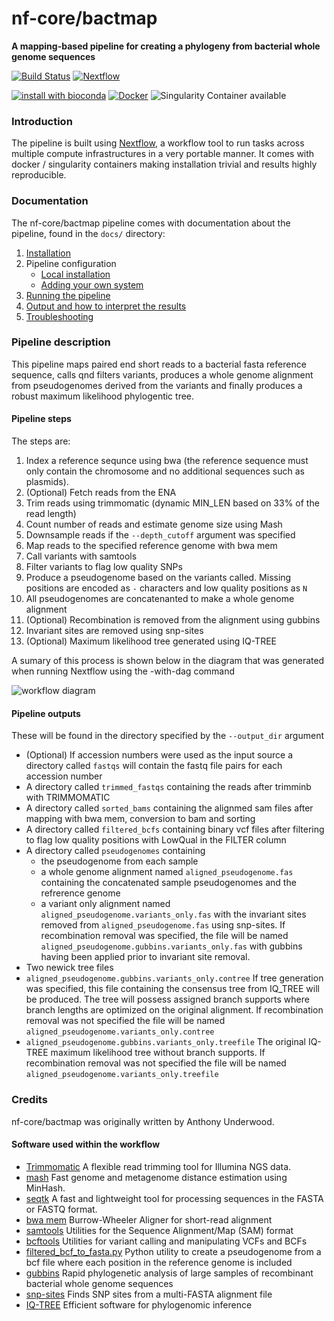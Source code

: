 # nf-core/bactmap
**A mapping-based pipeline for creating a phylogeny from bacterial whole genome sequences**

[![Build Status](https://travis-ci.org/nf-core/bactmap.svg?branch=master)](https://travis-ci.org/nf-core/bactmap)
[![Nextflow](https://img.shields.io/badge/nextflow-%E2%89%A519.05.0--edge-brightgreen.svg)](https://www.nextflow.io/)

[![install with bioconda](https://img.shields.io/badge/install%20with-bioconda-brightgreen.svg)](http://bioconda.github.io/)
[![Docker](https://img.shields.io/docker/automated/nfcore/bactmap.svg)](https://hub.docker.com/r/bioinformant/bactmap)
![Singularity Container available](
https://img.shields.io/badge/singularity-available-7E4C74.svg)

### Introduction
The pipeline is built using [Nextflow](https://www.nextflow.io), a workflow tool to run tasks across multiple compute infrastructures in a very portable manner. It comes with docker / singularity containers making installation trivial and results highly reproducible.


### Documentation
The nf-core/bactmap pipeline comes with documentation about the pipeline, found in the `docs/` directory:

1. [Installation](docs/installation.md)
2. Pipeline configuration
    * [Local installation](docs/configuration/local.md)
    * [Adding your own system](docs/configuration/adding_your_own.md)
3. [Running the pipeline](docs/usage.md)
4. [Output and how to interpret the results](docs/output.md)
5. [Troubleshooting](docs/troubleshooting.md)

### Pipeline description
This pipeline maps paired end short reads to a bacterial fasta reference sequence, calls qnd filters variants, produces a whole genome alignment from pseudogenomes derived from the variants and finally produces a robust maximum likelihood phylogentic tree.


#### Pipeline steps
The steps are:

1. Index a reference sequnce using bwa (the reference sequence must only contain the chromosome and no additional sequences such as plasmids).
2. (Optional) Fetch reads from the ENA
3. Trim reads using trimmomatic (dynamic MIN_LEN based on 33% of the read length)
4. Count number of reads and estimate genome size using Mash
5. Downsample reads if the `--depth_cutoff` argument was specified
6. Map reads to the specified reference genome with bwa mem
7. Call variants with samtools
8. Filter variants to flag low quality SNPs
9. Produce a pseudogenome based on the variants called. Missing positions are encoded as `-` characters and low quality positions as `N`
10. All pseudogenomes are concatenanted to make a whole genome alignment
11. (Optional) Recombination is removed from the alignment using gubbins
12. Invariant sites are removed using snp-sites
13. (Optional) Maximum likelihood tree generated using IQ-TREE


A sumary of this process is shown below in the diagram that was generated when running Nextflow using the -with-dag command

![workflow diagram](dag.png)

#### Pipeline outputs
These will be found in the directory specified by the `--output_dir` argument

  - (Optional) If accession numbers were used as the input source a directory called `fastqs` will contain the fastq file pairs for each accession number
  - A directory called `trimmed_fastqs` containing the reads after trimminb with TRIMMOMATIC
  - A directory called `sorted_bams` containing the alignmed sam files after mapping with bwa mem, conversion to bam and sorting
  - A directory called `filtered_bcfs` containing binary vcf files after filtering to flag low quality positions with LowQual in the FILTER column
  - A directory called `pseudogenomes` containing 
    - the pseudogenome from each sample
    - a whole genome alignment named `aligned_pseudogenome.fas` containing the concatenated sample pseudogenomes and the refrerence genome
    - a variant only alignment named `aligned_pseudogenome.variants_only.fas` with the invariant sites removed from `aligned_pseudogenome.fas` using snp-sites. If recombination removal was specified, the file will be named `aligned_pseudogenome.gubbins.variants_only.fas` with gubbins having been applied prior to invariant site removal.
  - Two newick tree files
   -  `aligned_pseudogenome.gubbins.variants_only.contree` If tree generation was specified, this file containing the consensus tree from IQ_TREE will be produced. The tree will possess assigned branch supports where branch lengths are optimized on the original alignment. If recombination removal was not specified the file will be named `aligned_pseudogenome.variants_only.contree`
   -  `aligned_pseudogenome.gubbins.variants_only.treefile` The original IQ-TREE maximum likelihood tree without branch supports. If recombination removal was not specified the file will be named `aligned_pseudogenome.variants_only.treefile`





### Credits
nf-core/bactmap was originally written by Anthony Underwood.

#### Software used within the workflow
  - [Trimmomatic](http://www.usadellab.org/cms/?page=trimmomatic) A flexible read trimming tool for Illumina NGS data.
  - [mash](https://mash.readthedocs.io/en/latest/) Fast genome and metagenome distance estimation using MinHash.
  - [seqtk](https://github.com/lh3/seqtk) A fast and lightweight tool for processing sequences in the FASTA or FASTQ format.
  - [bwa mem](https://github.com/lh3/bwa) Burrow-Wheeler Aligner for short-read alignment
  - [samtools](http://www.htslib.org/doc/samtools.html) Utilities for the Sequence Alignment/Map (SAM) format
  - [bcftools](http://www.htslib.org/doc/bcftools.html) Utilities for variant calling and manipulating VCFs and BCFs
  - [filtered_bcf_to_fasta.py](bin/filtered_bcf_to_fasta.py) Python utility to create a pseudogenome from a bcf file where each position in the reference genome is included
  - [gubbins](https://github.com/sanger-pathogens/gubbins/) Rapid phylogenetic analysis of large samples of recombinant bacterial whole genome sequences
  - [snp-sites](https://github.com/sanger-pathogens/snp-sites) Finds SNP sites from a multi-FASTA alignment file 
  - [IQ-TREE](http://www.iqtree.org) Efficient software for phylogenomic inference


